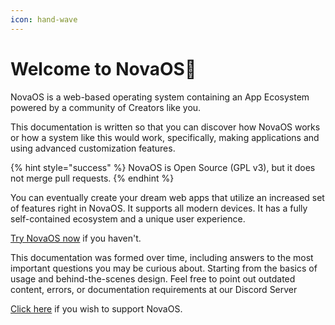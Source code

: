 ```yaml
---
icon: hand-wave
---
```


# Welcome to NovaOS👋

NovaOS is a web-based operating system containing an App Ecosystem powered by a community of Creators like you.

This documentation is written so that you can discover how NovaOS works or how a system like this would work, specifically, making applications and using advanced customization features.

{% hint style="success" %}
NovaOS is Open Source (GPL v3), but it does not merge pull requests.&#x20;
{% endhint %}

You can eventually create your dream web apps that utilize an increased set of features right in NovaOS. It supports all modern devices. It has a fully self-contained ecosystem and a unique user experience.&#x20;

[Try NovaOS now](get-started/access-novaos.md) if you haven't.

This documentation was formed over time, including answers to the most important questions you may be curious about. Starting from the basics of usage and behind-the-scenes design. Feel free to point out outdated content, errors, or documentation requirements at our Discord Server

[Click here](https://adthoughtsglobal.github.io/screens/donate.html) if you wish to support NovaOS.
